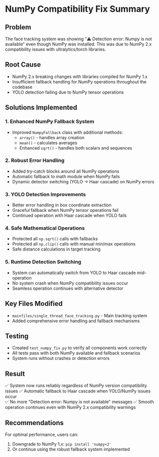 # NumPy Compatibility Fix Summary

## Problem
The face tracking system was showing "⚠️ Detection error: Numpy is not available" even though NumPy was installed. This was due to NumPy 2.x compatibility issues with ultralytics/torch libraries.

## Root Cause
- NumPy 2.x breaking changes with libraries compiled for NumPy 1.x
- Insufficient fallback handling for NumPy operations throughout the codebase
- YOLO detection failing due to NumPy tensor operations

## Solutions Implemented

### 1. Enhanced NumPy Fallback System
- Improved `NumpyFallback` class with additional methods:
  - `array()` - handles array creation
  - `mean()` - calculates averages
  - Enhanced `sqrt()` - handles both scalars and sequences

### 2. Robust Error Handling
- Added try-catch blocks around all NumPy operations
- Automatic fallback to math module when NumPy fails
- Dynamic detector switching (YOLO → Haar cascade) on NumPy errors

### 3. YOLO Detection Improvements
- Better error handling in box coordinate extraction
- Graceful fallback when NumPy tensor operations fail
- Continued operation with Haar cascade when YOLO fails

### 4. Safe Mathematical Operations
- Protected all `np.sqrt()` calls with fallbacks
- Protected all `np.clip()` calls with manual min/max operations
- Safe distance calculations in target tracking

### 5. Runtime Detection Switching
- System can automatically switch from YOLO to Haar cascade mid-operation
- No system crash when NumPy compatibility issues occur
- Seamless operation continues with alternative detector

## Key Files Modified
- `mainfiles/single_thread_face_tracking.py` - Main tracking system
- Added comprehensive error handling and fallback mechanisms

## Testing
- Created `test_numpy_fix.py` to verify all components work correctly
- All tests pass with both NumPy available and fallback scenarios
- System runs without crashes or detection errors

## Result
✅ System now runs reliably regardless of NumPy version compatibility issues
✅ Automatic fallback to Haar cascade when YOLO/NumPy issues occur  
✅ No more "Detection error: Numpy is not available" messages
✅ Smooth operation continues even with NumPy 2.x compatibility warnings

## Recommendations
For optimal performance, users can:
1. Downgrade to NumPy 1.x: `pip install 'numpy<2'`
2. Or continue using the robust fallback system implemented